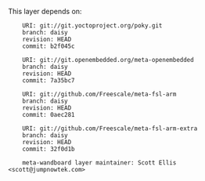 This layer depends on:

        URI: git://git.yoctoproject.org/poky.git
        branch: daisy
        revision: HEAD
        commit: b2f045c 

        URI: git://git.openembedded.org/meta-openembedded
        branch: daisy
        revision: HEAD
        commit: 7a35bc7 

        URI: git://github.com/Freescale/meta-fsl-arm
        branch: daisy
        revision: HEAD
        commit: 0aec281  

        URI: git://github.com/Freescale/meta-fsl-arm-extra
        branch: daisy
        revision: HEAD
        commit: 32f0d1b  

        meta-wandboard layer maintainer: Scott Ellis <scott@jumpnowtek.com>

